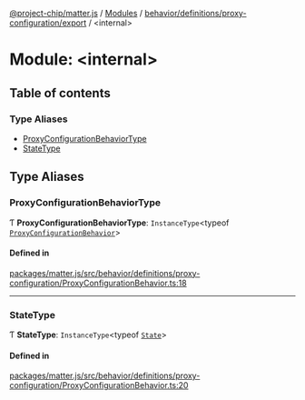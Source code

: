 [@project-chip/matter.js](../README.md) / [Modules](../modules.md) / [behavior/definitions/proxy-configuration/export](behavior_definitions_proxy_configuration_export.md) / \<internal\>

# Module: \<internal\>

## Table of contents

### Type Aliases

- [ProxyConfigurationBehaviorType](behavior_definitions_proxy_configuration_export._internal_.md#proxyconfigurationbehaviortype)
- [StateType](behavior_definitions_proxy_configuration_export._internal_.md#statetype)

## Type Aliases

### ProxyConfigurationBehaviorType

Ƭ **ProxyConfigurationBehaviorType**: `InstanceType`\<typeof [`ProxyConfigurationBehavior`](behavior_definitions_proxy_configuration_export.md#proxyconfigurationbehavior)\>

#### Defined in

[packages/matter.js/src/behavior/definitions/proxy-configuration/ProxyConfigurationBehavior.ts:18](https://github.com/project-chip/matter.js/blob/5f71eedebdb9fa54338bde320c311bb359b7455d/packages/matter.js/src/behavior/definitions/proxy-configuration/ProxyConfigurationBehavior.ts#L18)

___

### StateType

Ƭ **StateType**: `InstanceType`\<typeof [`State`](../classes/behavior_definitions_proxy_configuration_export.ProxyConfigurationServer.md#state-1)\>

#### Defined in

[packages/matter.js/src/behavior/definitions/proxy-configuration/ProxyConfigurationBehavior.ts:20](https://github.com/project-chip/matter.js/blob/5f71eedebdb9fa54338bde320c311bb359b7455d/packages/matter.js/src/behavior/definitions/proxy-configuration/ProxyConfigurationBehavior.ts#L20)
